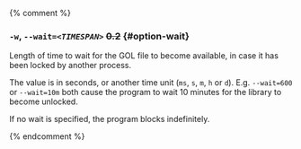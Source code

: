 {% comment %}

### `-w`, <code>--wait=<em>&lt;TIMESPAN&gt;</em></code>  ~~0.2~~ {#option-wait}

Length of time to wait for the GOL file to become available, in case it has been 
locked by another process.

The value is in seconds, or another time unit (`ms`, `s`, `m`, `h` or `d`). E.g. `--wait=600` or `--wait=10m` both cause the program to wait 10 minutes for the library to become unlocked.

If no wait is specified, the program blocks indefinitely.

{% endcomment %}
